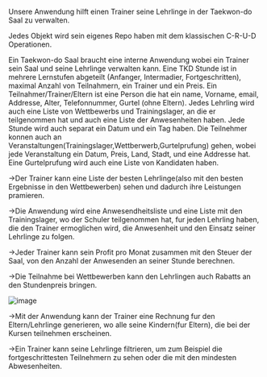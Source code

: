 Unsere Anwendung hilft einen Trainer seine Lehrlinge in der Taekwon-do Saal zu verwalten.  

Jedes Objekt wird sein eigenes Repo haben mit dem klassischen C-R-U-D Operationen.

Ein Taekwon-do Saal braucht eine interne Anwendung wobei ein Trainer sein Saal und seine Lehrlinge verwalten kann. Eine TKD Stunde ist in mehrere Lernstufen abgeteilt 
(Anfanger, Intermadier, Fortgeschritten), maximal Anzahl von Teilnahmern, ein Trainer und ein Preis. Ein Teilnahmer/Trainer/Eltern ist eine Person die hat ein name, Vorname, email,
Addresse, Alter, Telefonnummer, Gurtel (ohne Eltern). Jedes Lehrling wird auch eine Liste von Wettbewerbs und Trainingslager, an die er teilgenommen hat und auch eine Liste der Anwesenheiten haben. Jede Stunde wird auch separat ein Datum und ein Tag haben.
Die Teilnehmer konnen auch an Veranstaltungen(Trainingslager,Wettberwerb,Gurtelprufung) gehen, wobei jede Veranstaltung ein Datum, Preis, Land, Stadt, und eine Addresse hat. Eine Gurtelprufung wird auch eine Liste von Kandidaten haben.

->Der Trainer kann eine Liste der besten Lehrlinge(also mit den besten Ergebnisse in den Wettbewerben) sehen und dadurch ihre Leistungen pramieren.

->Die Anwendung wird eine Anwesendheitsliste und eine Liste mit den Trainingslager, wo der Schuler teilgenommen hat, fur jeden Lehrling haben, die den Trainer ermoglichen wird, die Anwesenheit und den Einsatz seiner Lehrlinge zu folgen.

->Jeder Trainer kann sein Profit pro Monat zusammen mit den Steuer der Saal, von den Anzahl der Anwesenden an seiner Stunde berechnen.

->Die Teilnahme bei Wettbewerben kann den Lehrlingen auch Rabatts an den Stundenpreis bringen. 

![image](https://github.com/user-attachments/assets/3e0abb8b-d709-4e57-b6a0-f1ab4537f2d2)


->Mit der Anwendung kann der Trainer eine Rechnung fur den Eltern/Lehrlinge generieren, wo alle seine Kindern(fur Eltern), die bei der Kursen teilnehmen erscheinen.

->Ein Trainer kann seine Lehrlinge filtrieren, um zum Beispiel die fortgeschrittesten Teilnehmern zu sehen oder die mit den mindesten Abwesenheiten.


